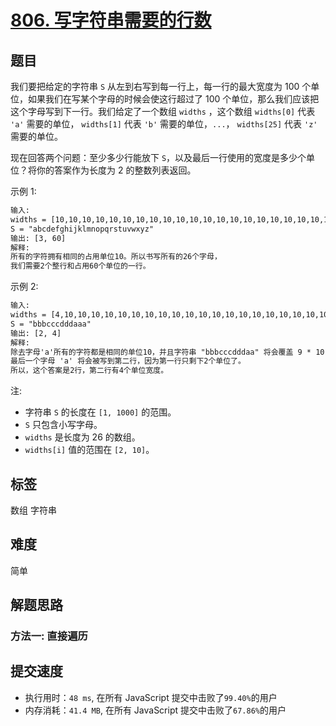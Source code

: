 # [806. 写字符串需要的行数](https://leetcode-cn.com/problems/number-of-lines-to-write-string/)

## 题目

我们要把给定的字符串 `S` 从左到右写到每一行上，每一行的最大宽度为 100 个单位，如果我们在写某个字母的时候会使这行超过了 100 个单位，那么我们应该把这个字母写到下一行。我们给定了一个数组 `widths` ，这个数组 `widths[0]` 代表 `'a'` 需要的单位， `widths[1]` 代表 `'b'` 需要的单位，`...`， `widths[25]` 代表 `'z'` 需要的单位。

现在回答两个问题：至少多少行能放下 `S`，以及最后一行使用的宽度是多少个单位？将你的答案作为长度为 2 的整数列表返回。

示例 1:

```txt
输入:
widths = [10,10,10,10,10,10,10,10,10,10,10,10,10,10,10,10,10,10,10,10,10,10,10,10,10,10]
S = "abcdefghijklmnopqrstuvwxyz"
输出: [3, 60]
解释:
所有的字符拥有相同的占用单位10。所以书写所有的26个字母，
我们需要2个整行和占用60个单位的一行。
```

示例 2:

```txt
输入:
widths = [4,10,10,10,10,10,10,10,10,10,10,10,10,10,10,10,10,10,10,10,10,10,10,10,10,10]
S = "bbbcccdddaaa"
输出: [2, 4]
解释:
除去字母'a'所有的字符都是相同的单位10，并且字符串 "bbbcccdddaa" 将会覆盖 9 * 10 + 2 * 4 = 98 个单位.
最后一个字母 'a' 将会被写到第二行，因为第一行只剩下2个单位了。
所以，这个答案是2行，第二行有4个单位宽度。
```

注:

- 字符串 `S` 的长度在 `[1, 1000]` 的范围。
- `S` 只包含小写字母。
- `widths` 是长度为 26 的数组。
- `widths[i]` 值的范围在 `[2, 10]`。

## 标签

数组 字符串

## 难度

简单

## 解题思路

### 方法一: 直接遍历

## 提交速度

- 执行用时：`48 ms`, 在所有 JavaScript 提交中击败了`99.40%`的用户
- 内存消耗：`41.4 MB`, 在所有 JavaScript 提交中击败了`67.86%`的用户
